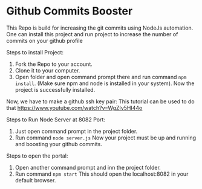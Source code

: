 # Github Commits Booster
This Repo is build for increasing the git commits using NodeJs automation.
One can install this project and run project to increase the number of commits on your github profile

Steps to install Project:
1. Fork the Repo to your account.
2. Clone it to your computer.
3. Open folder and open command prompt there and run command `npm install`. (Make sure npm and node is installed in your system).
  Now the project is successfully installed.

Now, we have to make a github ssh key pair:
This tutorial can be used to do that
https://www.youtube.com/watch?v=WgZIv5HI44o

Steps to Run Node Server at 8082 Port:
1. Just open command prompt in the project folder.
2. Run command `node server.js`
  Now your project must be up and running and boosting your github commits.
  
Steps to open the portal:
1. Open another command prompt and inn the project folder.
2. Run command `npm start`
  This should open the localhost:8082 in your default browser.

